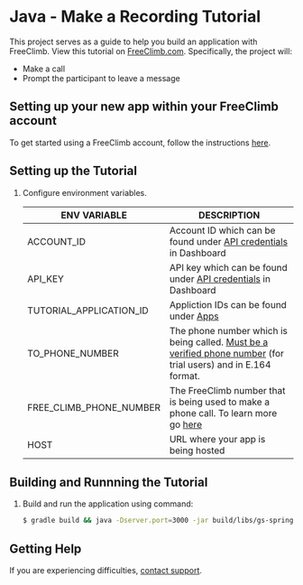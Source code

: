 # Java - Make a Recording Tutorial

This project serves as a guide to help you build an application with FreeClimb. View this tutorial on [FreeClimb.com](https://docs.freeclimb.com/docs/make-a-recording#section-java). Specifically, the project will:

- Make a call
- Prompt the participant to leave a message

## Setting up your new app within your FreeClimb account

To get started using a FreeClimb account, follow the instructions [here](https://docs.freeclimb.com/docs/getting-started-with-freeclimb).

## Setting up the Tutorial

1. Configure environment variables.

   | ENV VARIABLE            | DESCRIPTION                                                                                                                                                                        |
   | ----------------------- | ---------------------------------------------------------------------------------------------------------------------------------------------------------------------------------- |
   | ACCOUNT_ID              | Account ID which can be found under [API credentials](https://www.freeclimb.com/dashboard/portal/account/authentication) in Dashboard                                                     |
   | API_KEY              | API key which can be found under [API credentials](https://www.freeclimb.com/dashboard/portal/account/authentication) in Dashboard                                           |
   | TUTORIAL_APPLICATION_ID | Appliction IDs can be found under [Apps](https://www.freeclimb.com/dashboard/portal/applications)                                                                                  |
   | TO_PHONE_NUMBER         | The phone number which is being called. [Must be a verified phone number](https://docs.freeclimb.com/docs/using-your-trial-account#section-verifying-outbound-numbers) (for trial users) and in E.164 format.             |
   | FREE_CLIMB_PHONE_NUMBER | The FreeClimb number that is being used to make a phone call. To learn more go [here](https://docs.freeclimb.com/docs/getting-started-with-freeclimb#section-2-get-a-phone-number) |
   | HOST                    | URL where your app is being hosted                                                                                                                                                 |

## Building and Runnning the Tutorial

1. Build and run the application using command:

   ```bash
   $ gradle build && java -Dserver.port=3000 -jar build/libs/gs-spring-boot-0.1.0.jar
   ```

## Getting Help

If you are experiencing difficulties, [contact support](https://freeclimb.com/support).

